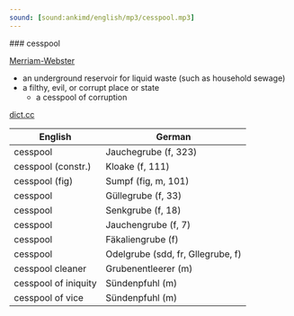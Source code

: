```yaml
---
sound: [sound:ankimd/english/mp3/cesspool.mp3]
---
```


\### cesspool

[Merriam-Webster](https://www.merriam-webster.com/dictionary/cesspool)

- an underground reservoir for liquid waste (such as household sewage)
- a filthy, evil, or corrupt place or state
    - a cesspool of corruption

[dict.cc](https://www.dict.cc/cesspool)

| English        | German       |
| -------------- | ------------ |
| cesspool | Jauchegrube (f, 323) |
| cesspool (constr.) | Kloake (f, 111) |
| cesspool (fig) | Sumpf (fig, m, 101) |
| cesspool | Güllegrube (f, 33) |
| cesspool | Senkgrube (f, 18) |
| cesspool | Jauchengrube (f, 7) |
| cesspool | Fäkaliengrube (f) |
| cesspool | Odelgrube (sdd, fr, Gllegrube, f) |
| cesspool cleaner | Grubenentleerer (m) |
| cesspool of iniquity | Sündenpfuhl (m) |
| cesspool of vice | Sündenpfuhl (m) |
